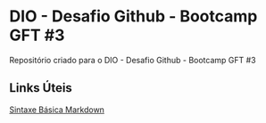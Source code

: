 # DIO - Desafio Github - Bootcamp GFT #3

Repositório criado para o DIO - Desafio Github - Bootcamp GFT #3

## Links Úteis

[Sintaxe Básica Markdown](https://www.markdownguide.org/)
